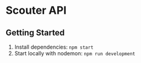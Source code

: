 # Scouter API

## Getting Started

1. Install dependencies: `npm start`
2. Start locally with nodemon: `npm run development`

